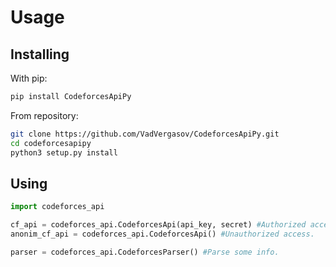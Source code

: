 Usage
==========

Installing
----------

With pip:

```bash
pip install CodeforcesApiPy
```

From repository:

```bash
git clone https://github.com/VadVergasov/CodeforcesApiPy.git
cd codeforcesapipy
python3 setup.py install
```

Using
---------

```python
import codeforces_api

cf_api = codeforces_api.CodeforcesApi(api_key, secret) #Authorized access.
anonim_cf_api = codeforces_api.CodeforcesApi() #Unauthorized access.

parser = codeforces_api.CodeforcesParser() #Parse some info.
```
